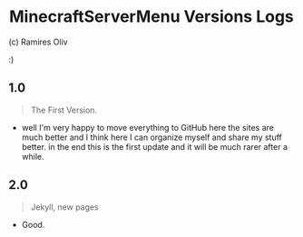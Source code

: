 <h1 align="center"> MinecraftServerMenu Versions Logs </h1>
(c) Ramires Oliv

:)
## 1.0
> The First Version.

- well I'm very happy to move everything to GitHub here the sites are much better and I think here I can organize myself and share my stuff better. in the end this is the first update and it will be much rarer after a while.
## 2.0
> Jekyll, new pages

- Good.
